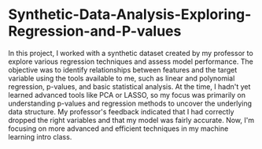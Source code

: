 # Synthetic-Data-Analysis-Exploring-Regression-and-P-values
In this project, I worked with a synthetic dataset created by my professor to explore various regression techniques and assess model performance. The objective was to identify relationships between features and the target variable using the tools available to me, such as linear and polynomial regression, p-values, and basic statistical analysis. At the time, I hadn't yet learned advanced tools like PCA or LASSO, so my focus was primarily on understanding p-values and regression methods to uncover the underlying data structure. My professor's feedback indicated that I had correctly dropped the right variables and that my model was fairly accurate. Now, I'm focusing on more advanced and efficient techniques in my machine learning intro class.
